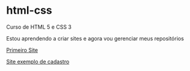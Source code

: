 # html-css
 Curso de HTML 5 e CSS 3 

 Estou aprendendo a criar sites e agora vou gerenciar meus repositórios 

<a href="https://freitasjean.github.io/html-css/exercicios/desafios/desafio%2010/" target="_blank"> Primeiro Site  </a>

<a href="https://freitasjean.github.io/Cadastro/" targer="_blank" > Site exemplo de cadastro <a>